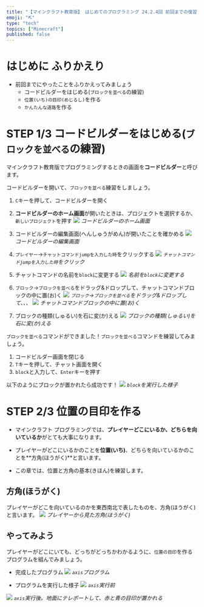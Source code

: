 ```yaml
---
title: "【マインクラフト教育版】 はじめてのプログラミング 24.2.4回 前回までの復習"
emoji: "⛏️"
type: "tech"
topics: ["Minecraft"]
published: false
---
```


# はじめに ふりかえり
- 前回までにやったことをふりかえってみましょう
  - コードビルダーをはじめる(`ブロックを並べる`の練習)
  - `位置(いち)の目印(めじるし)`を作る
  - `かんたんな道路`を作る

# STEP 1/3 コードビルダーをはじめる(`ブロックを並べる`の練習)
マインクラフト教育版でプログラミングするときの画面を**コードビルダー**と呼びます。

コードビルダーを開いて、`ブロックを並べる`練習をしましょう。

1. `C`キーを押して、コードビルダーを開く
2. **コードビルダーのホーム画面**が開いたときは、プロジェクトを選択するか、`新しいプロジェクト`を押す
![](/images/10_tnt_road/code_builder_home.png)
*コードビルダーのホーム画面*

1. コードビルダーの編集画面(へんしゅうがめん)が開いたことを確かめる
![](/images/10_tnt_road/2024-01-05-07-31-09.png)
*コードビルダーの編集画面*

1. `プレイヤー`->`チャットコマンドjumpを入力した時`をクリックする
![](/images/10_tnt_road/chatcommand.png)
*`チャットコマンドjumpを入力した時`をクリック*

1. チャットコマンドの名前を`block`に変更する
![](/images/10_tnt_road/2024-01-05-07-37-50.png)
*名前を`block`に変更する*

1. `ブロック`->`ブロックを並べる`をドラッグ&ドロップして、チャットコマンドブロックの中に置(お)く
![](/images/10_tnt_road/block_wo_naraberu.png)
*`ブロック`->`ブロックを並べる`をドラッグ&ドロップして、、、*
![](/images/10_tnt_road/2024-01-05-07-43-20.png)
*チャットコマンドブロックの中に置(お)く*

1. ブロックの種類(しゅるい)を石に変(か)える
![](/images/10_tnt_road/block_type_to_stone.png)
*ブロックの種類(しゅるい)を石に変(か)える*


`ブロックを並べる`コマンドができました！`ブロックを並べる`コマンドを練習してみましょう。

1. コードビルダー画面を閉じる
2. `T`キーを押して、チャット画面を開く
3. `block`と入力して、`Enter`キーを押す

以下のようにブロックが置かれたら成功です！
![](/images/build_town-00-review_axis_and_simple_road/2024-02-01-06-25-47.png)
*`block`を実行した様子*

# STEP 2/3 位置の目印を作る
- マインクラフト プログラミングでは、**プレイヤーどこにいるか、どちらを向いているか**がとても大事になります。

- プレイヤーがどこにいるかのことを**位置(いち)**、どちらを向いているかのことを**方角(ほうがく)**と言います。
- この章では、位置と方角の基本(きほん)を練習します。

## 方角(ほうがく)
プレイヤーがどこを向いているのかを東西南北で表したものを、方角(ほうがく)と言います。
![](/images/00_axis/direction.png)
*プレイヤーから見た方角(ほうがく)*

## やってみよう
プレイヤーがどこにいても、どっちがどっちかわかるように、`位置の目印`を作るプログラムを組んでみましょう。

- 完成したプログラム
![](/images/00_axis/2024-02-01-06-29-09.png)
*`axis`プログラム*

- プログラムを実行した様子
![](/images/00_axis/2024-02-01-06-30-28.png)
*`axis`実行前*

![](/images/00_axis/2024-02-01-06-31-26.png)
*`axis`実行後。地面にテレポートして、赤と青の目印が置かれる*
